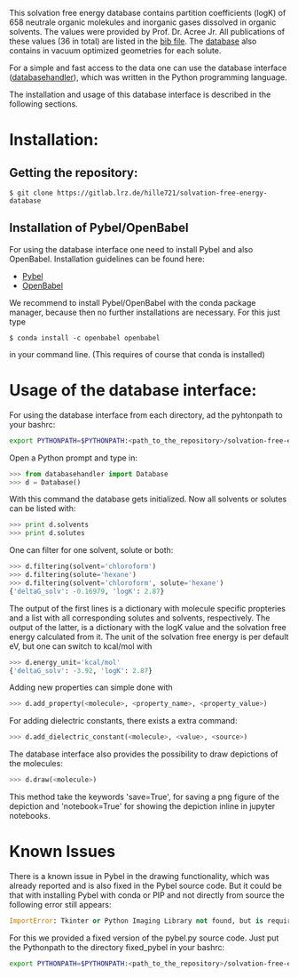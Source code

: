 This solvation free energy database contains partition coefficients (logK)
of 658 neutrale organic molekules and inorganic gases dissolved in organic solvents.
The values were provided by Prof. Dr. Acree Jr.
All publications of these values (36 in total) are listed in the [bib file](references/references.bib).
The [database](database/database.sdf) also contains in vacuum optimized geometries for each solute.

For a simple and fast access to the data one can use the database interface 
([databasehandler](database/databasehandler.py)), which was written in the Python programming language.

The installation and usage of this database interface is described in the following sections.

# Installation:

## Getting the repository:
    
    $ git clone https://gitlab.lrz.de/hille721/solvation-free-energy-database
    
## Installation of Pybel/OpenBabel

For using the database interface one need to install Pybel and also OpenBabel.
Installation guidelines can be found here: 

* [Pybel](https://openbabel.org/docs/dev/UseTheLibrary/Python_Pybel.html)
* [OpenBabel](http://openbabel.org/wiki/Main_Page) 

We recommend to install Pybel/OpenBabel with the conda package manager,
because then no further installations are necessary.
For this just type 
    
    $ conda install -c openbabel openbabel

in your command line.
(This requires of course that conda is installed)

  
# Usage of the database interface:

For using the database interface from each directory, ad the pyhtonpath to your bashrc:

```bash
export PYTHONPATH=$PYTHONPATH:<path_to_the_repository>/solvation-free-energy-database/database
``` 

Open a Python prompt and type in:

```python
>>> from databasehandler import Database
>>> d = Database()
```

With this command the database gets initialized.
Now all solvents or solutes can be listed with:

```python
>>> print d.solvents
>>> print d.solutes
```

One can filter for one solvent, solute or both:

```python
>>> d.filtering(solvent='chloroform')
>>> d.filtering(solute='hexane')
>>> d.filtering(solvent='chloroform', solute='hexane')
{'deltaG_solv': -0.16979, 'logK': 2.87}

```
The output of the first lines is a dictionary with molecule specific propteries
and a list with all corresponding solutes and solvents, respectively.
The output of the latter, is a dictionary with the logK value 
and the solvation free energy calculated from it.
The unit of the solvation free energy is per default eV,
but one can switch to kcal/mol with

```python
>>> d.energy_unit='kcal/mol'
{'deltaG_solv': -3.92, 'logK': 2.87}
```

Adding new properties can simple done with

```python
>>> d.add_property(<molecule>, <property_name>, <property_value>)
```    
    
For adding dielectric constants, there exists a extra command:

```python
>>> d.add_dielectric_constant(<molecule>, <value>, <source>)
```

The database interface also provides the possibility to draw depictions of the molecules:

```python
>>> d.draw(<molecule>)
```

This method take the keywords 'save=True', for saving a png figure of the depiction and
'notebook=True' for showing the depiction inline in jupyter notebooks.

# Known Issues
There is a known issue in Pybel in the drawing functionality, which was already reported and is also fixed in the Pybel source code.
But it could be that with installing Pybel with conda or PIP and not directly from source the following error still appears:

```python
ImportError: Tkinter or Python Imaging Library not found, but is required for image display. See installation instructions for more information.
```

For this we provided a fixed version of the pybel.py source code. Just put the Pythonpath to the directory fixed_pybel in your bashrc:

```bash
export PYTHONPATH=$PYTHONPATH:<path_to_the_repository>/solvation-free-energy-database/fixed_pybel
``` 


